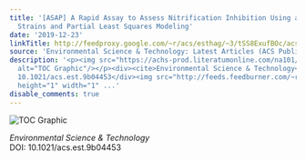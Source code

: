 ```yaml
---
title: '[ASAP] A Rapid Assay to Assess Nitrification Inhibition Using a Panel of Bacterial
  Strains and Partial Least Squares Modeling'
date: '2019-12-23'
linkTitle: http://feedproxy.google.com/~r/acs/esthag/~3/tSS8ExufBOc/acs.est.9b04453
source: 'Environmental Science & Technology: Latest Articles (ACS Publications)'
description: '<p><img src="https://achs-prod.literatumonline.com/na101/home/literatum/publisher/achs/journals/content/esthag/0/esthag.ahead-of-print/acs.est.9b04453/20191223/images/medium/es9b04453_0007.gif"
  alt="TOC Graphic"/></p><div><cite>Environmental Science & Technology</cite></div><div>DOI:
  10.1021/acs.est.9b04453</div><img src="http://feeds.feedburner.com/~r/acs/esthag/~4/tSS8ExufBOc"
  height="1" width="1" ...'
disable_comments: true
---
```

<p><img src="https://achs-prod.literatumonline.com/na101/home/literatum/publisher/achs/journals/content/esthag/0/esthag.ahead-of-print/acs.est.9b04453/20191223/images/medium/es9b04453_0007.gif" alt="TOC Graphic"/></p><div><cite>Environmental Science & Technology</cite></div><div>DOI: 10.1021/acs.est.9b04453</div><img src="http://feeds.feedburner.com/~r/acs/esthag/~4/tSS8ExufBOc" height="1" width="1" ...